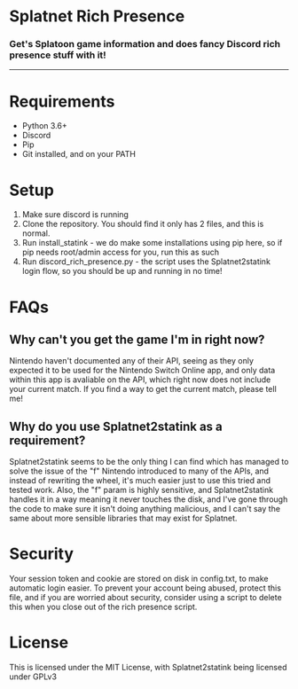 # Splatnet Rich Presence

### Get's Splatoon game information and does fancy Discord rich presence stuff with it!

---

# Requirements

- Python 3.6+
- Discord
- Pip
- Git installed, and on your PATH

# Setup

1. Make sure discord is running
2. Clone the repository. You should find it only has 2 files, and this is normal.
3. Run install_statink - we do make some installations using pip here, so if pip needs root/admin access for you, run this as such
4. Run discord_rich_presence.py - the script uses the Splatnet2statink login flow, so you should be up and running in no time!

# FAQs

## Why can't you get the game I'm in right now?

Nintendo haven't documented any of their API, seeing as they only expected it to be used for the Nintendo Switch Online app, and only data within this app is avaliable on the API, which right now does not include your current match. If you find a way to get the current match, please tell me!

## Why do you use Splatnet2statink as a requirement?

Splatnet2statink seems to be the only thing I can find which has managed to solve the issue of the "f" Nintendo introduced to many of the APIs, and instead of rewriting the wheel, it's much easier just to use this tried and tested work. Also, the "f" param is highly sensitive, and Splatnet2statink handles it in a way meaning it never touches the disk, and I've gone through the code to make sure it isn't doing anything malicious, and I can't say the same about more sensible libraries that may exist for Splatnet.

# Security

Your session token and cookie are stored on disk in config.txt, to make automatic login easier. To prevent your account being abused, protect this file, and if you are worried about security, consider using a script to delete this when you close out of the rich presence script.

# License

This is licensed under the MIT License, with Splatnet2statink being licensed under GPLv3